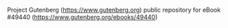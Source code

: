 Project Gutenberg (https://www.gutenberg.org) public repository for eBook #49440 (https://www.gutenberg.org/ebooks/49440)
